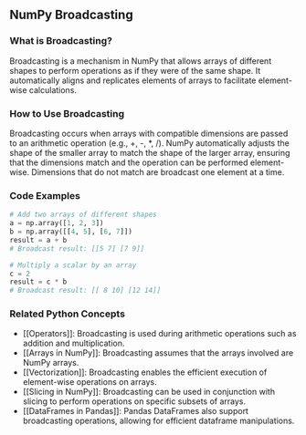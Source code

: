 ## NumPy Broadcasting

### What is Broadcasting?
Broadcasting is a mechanism in NumPy that allows arrays of different shapes to perform operations as if they were of the same shape. It automatically aligns and replicates elements of arrays to facilitate element-wise calculations.

### How to Use Broadcasting
Broadcasting occurs when arrays with compatible dimensions are passed to an arithmetic operation (e.g., +, -, *, /). NumPy automatically adjusts the shape of the smaller array to match the shape of the larger array, ensuring that the dimensions match and the operation can be performed element-wise. Dimensions that do not match are broadcast one element at a time.

### Code Examples
```python
# Add two arrays of different shapes
a = np.array([1, 2, 3])
b = np.array([[4, 5], [6, 7]])
result = a + b
# Broadcast result: [[5 7] [7 9]]
```

```python
# Multiply a scalar by an array
c = 2
result = c * b
# Broadcast result: [[ 8 10] [12 14]]
```

### Related Python Concepts

- [[Operators]]: Broadcasting is used during arithmetic operations such as addition and multiplication.
- [[Arrays in NumPy]]: Broadcasting assumes that the arrays involved are NumPy arrays.
- [[Vectorization]]: Broadcasting enables the efficient execution of element-wise operations on arrays.
- [[Slicing in NumPy]]: Broadcasting can be used in conjunction with slicing to perform operations on specific subsets of arrays.
- [[DataFrames in Pandas]]: Pandas DataFrames also support broadcasting operations, allowing for efficient dataframe manipulations.